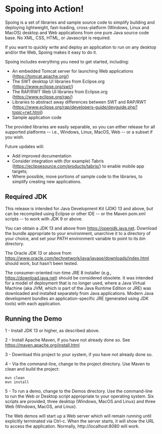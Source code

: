 Spoing into Action!
===================

Spoing is a set of libraries and sample source code to simplify
building and deploying lightweight, fast-loading, cross-platform
(Windows, Linux and MacOS) desktop and Web applications from one pure
Java source code base. No XML, CSS, HTML, or Javascript is required.

If you want to quickly write and deploy an application to run on any
desktop and/or the Web, Spoing makes it easy to do it.

Spoing includes everything you need to get started, including:
* An embedded Tomcat server for launching Web applications (https://tomcat.apache.org/)
* The SWT desktop UI libraries from Eclipse.org (https://www.eclipse.org/swt/)
* The RAP/RWT Web UI libraries from Eclipse.org (https://www.eclipse.org/rap/)
* Libraries to abstract away differences between SWT and RAP/RWT (https://www.eclipse.org/rap/developers-guide/devguide.php?topic=rwt.html)
* Sample application code

The provided libraries are easily separable, so you can either release
for all supported platforms -- i.e., Windows, Linux, MacOS, Web -- or
a subset if you wish.

Future updates will:
* Add improved documentation
* Consider integration with (for example) Tabris
(https://eclipsesource.com/products/tabris/) to enable mobile app
targets;
* Where possible, move portions of sample code to the libraries, to
simplify creating new applications.

## Required JDK

This release is intended for Java Development Kit (JDK) 13 and above,
but can be recompiled using Eclipse or other IDE -- or the Maven
pom.xml scripts -- to work with JDK 9 or above.

You can obtain a JDK 13 and above from
https://openjdk.java.net. Download the bundle appropriate to your
environment, unarchive it to a directory of your choice, and set your
PATH environment variable to point to its _bin_ directory.

The Oracle JDK 13 or above from
https://www.oracle.com/technetwork/java/javase/downloads/index.html
should work, but hasn't been tested.

The consumer-oriented run-time JRE 8 installer (e.g.,
https://download.java.net) should be considered obsolete. It was
intended for a model of deployment that is no longer used, where a
Java Virtual Machine (aka JVM, which is part of the Java Runtime
Edition or JRE) was downloaded and installed separately from Java
applications. Modern Java development bundles an application-specific
JRE (generated using JDK tools) with each application.

## Running the Demo

1 - Install JDK 13 or higher, as described above.

2 - Install Apache Maven, if you have not already done so. See https://maven.apache.org/install.html 

3 - Download this project to your system, if you have not already done so.

4 - Via the command-line, change to the project directory. Use Maven to clean and build the project:

	mvn clean
	mvn install

5 - To run a demo, change to the Demos directory. Use the command-line
to run the Web or Desktop script appropriate to your operating
system. Six scripts are provided, three desktop (Windows, MacOS and
Linux) and three Web (Windows, MacOS, and Linux).

The Web demos will start up a Web server which will remain running
until explicitly terminated via Ctrl-c. When the server starts, it
will show the URL to access the application. Normally,
http://localhost:8080 will work.
